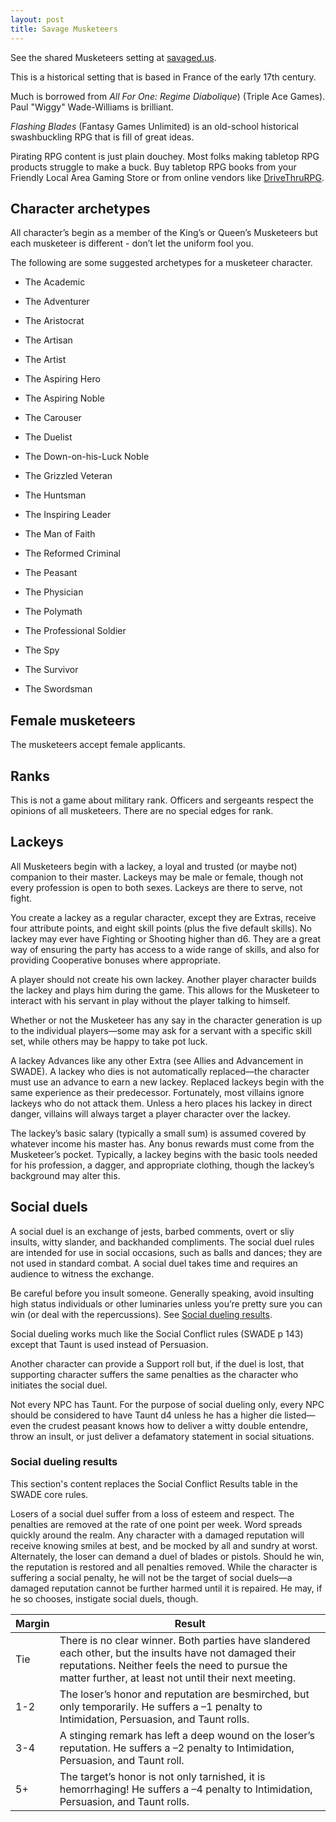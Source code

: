 ```yaml
---
layout: post
title: Savage Musketeers
---
```


See the shared Musketeers setting at [savaged.us](https://savaged.us/s/57iudowe).

This is a historical setting that is based in France of the early 17th century.

Much is borrowed from *All For One: Regime Diabolique*) (Triple Ace Games). Paul "Wiggy" Wade-Williams is brilliant.

*Flashing Blades* (Fantasy Games Unlimited) is an old-school historical swashbuckling RPG that is fill of great ideas.

Pirating RPG content is just plain douchey. Most folks making tabletop RPG products struggle to make a buck. Buy tabletop RPG books from your Friendly Local Area Gaming Store or from online vendors like [DriveThruRPG](https://www.drivethrurpg.com/).

## Character archetypes

All character’s begin as a member of the King’s or Queen’s Musketeers but each musketeer is different - don’t let the uniform fool you.

The following are some suggested archetypes for a musketeer character.

-   The Academic

-   The Adventurer

-   The Aristocrat

-   The Artisan

-   The Artist

-   The Aspiring Hero

-   The Aspiring Noble

-   The Carouser

-   The Duelist

-   The Down-on-his-Luck Noble

-   The Grizzled Veteran

-   The Huntsman

-   The Inspiring Leader

-   The Man of Faith

-   The Reformed Criminal

-   The Peasant

-   The Physician

-   The Polymath

-   The Professional Soldier

-   The Spy

-   The Survivor

-   The Swordsman

## Female musketeers

The musketeers accept female applicants.

## Ranks

This is not a game about military rank. Officers and sergeants respect the opinions of all musketeers. There are no special edges for rank.

## Lackeys

All Musketeers begin with a lackey, a loyal and trusted (or maybe not) companion to their master. Lackeys may be male or female, though not every profession is open to both sexes. Lackeys are there to serve, not fight.

You create a lackey as a regular character, except they are Extras, receive four attribute points, and eight skill points (plus the five default skills). No lackey may ever have Fighting or Shooting higher than d6. They are a great way of ensuring the party has access to a wide range of skills, and also for providing Cooperative bonuses where appropriate.

A player should not create his own lackey. Another player character builds the lackey and plays him during the game. This allows for the Musketeer to interact with his servant in play without the player talking to himself.

Whether or not the Musketeer has any say in the character generation is up to the individual players—some may ask for a servant with a specific skill set, while others may be happy to take pot luck.

A lackey Advances like any other Extra (see Allies and Advancement in SWADE). A lackey who dies is not automatically replaced—the character must use an advance to earn a new lackey. Replaced lackeys begin with the same experience as their predecessor. Fortunately, most villains ignore lackeys who do not attack them. Unless a hero places his lackey in direct danger, villains will always target a player character over the lackey.

The lackey’s basic salary (typically a small sum) is assumed covered by whatever income his master has. Any bonus rewards must come from the Musketeer’s pocket. Typically, a lackey begins with the basic tools needed for his profession, a dagger, and appropriate clothing, though the lackey’s background may alter this.

## Social duels

A social duel is an exchange of jests, barbed comments, overt or sliy insults, witty slander, and backhanded compliments.
The social duel rules are intended for use in social occasions, such as balls and dances; they are not used in standard combat.
A social duel takes time and requires an audience to witness the exchange.



Be careful before you insult someone. Generally speaking, avoid insulting high status individuals or other luminaries unless you’re pretty sure you can win (or deal with the repercussions). See [Social dueling results](#social_duel_results).



Social dueling works much like the Social Conflict rules (SWADE p 143) except that Taunt is used instead of Persuasion.

Another character can provide a Support roll but, if the duel is lost, that supporting character suffers the same penalties as the character who initiates the social duel.



Not every NPC has Taunt. For the purpose of social dueling only, every NPC should be considered to have Taunt d4 unless he has a higher die listed—even the crudest peasant knows how to deliver a witty double entendre, throw an insult, or just deliver a defamatory statement in social situations.


### <a name="social_duel_results"> Social dueling results

This section's content replaces the Social Conflict Results table in the SWADE core rules.

Losers of a social duel suffer from a loss of esteem and respect.
The penalties are removed at the rate of one point per week.
Word spreads quickly around the realm.
Any character with a damaged reputation will receive knowing smiles at best, and be mocked by all and sundry at worst.
Alternately, the loser can demand a duel of blades or pistols. Should he win, the reputation is restored and all penalties removed.
While the character is suffering a social penalty, he will not be the target of social duels—a damaged reputation cannot be further harmed until it is repaired.
He may, if he so chooses, instigate social duels, though.

| Margin | Result |
|---|---|
| Tie    | There is no clear winner. Both parties have slandered each other, but the insults have not damaged their reputations. Neither feels the need to pursue the matter further, at least not until their next meeting. |
| 1-2    | The loser’s honor and reputation are besmirched, but only temporarily. He suffers a –1 penalty to Intimidation, Persuasion, and Taunt rolls.                                                                      |
| 3-4    | A stinging remark has left a deep wound on the loser’s reputation. He suffers a –2 penalty to Intimidation, Persuasion, and Taunt roll.                                                                           |
| 5+     | The target’s honor is not only tarnished, it is hemorrhaging! He suffers a –4 penalty to Intimidation, Persuasion, and Taunt rolls.                                                                               |

<!-- How else might a character repair his reputation? You can count the ways! -->
